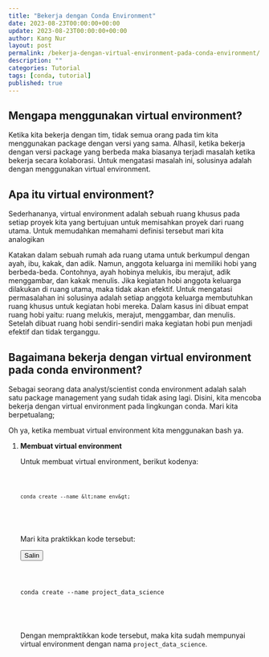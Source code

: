 ```yaml
---
title: "Bekerja dengan Conda Environment"
date: 2023-08-23T00:00:00+00:00
update: 2023-08-23T00:00:00+00:00
author: Kang Nur
layout: post
permalink: /bekerja-dengan-virtual-environment-pada-conda-environment/
description: ""
categories: Tutorial
tags: [conda, tutorial]
published: true
---
```


<h2>Mengapa menggunakan virtual environment?</h2>

<p>Ketika kita bekerja dengan tim, tidak semua orang pada tim kita menggunakan package dengan versi yang sama. Alhasil, ketika bekerja dengan versi package yang berbeda maka biasanya terjadi masalah ketika bekerja secara kolaborasi. Untuk mengatasi masalah ini, solusinya adalah dengan menggunakan virtual environment.</p>

<h2>Apa itu virtual environment?</h2>

<p>Sederhananya, virtual environment adalah sebuah ruang khusus pada setiap proyek kita yang bertujuan untuk memisahkan proyek dari ruang utama. Untuk memudahkan memahami definisi tersebut mari kita analogikan</p>

<p>Katakan dalam sebuah rumah ada ruang utama untuk berkumpul dengan ayah, ibu, kakak, dan adik. Namun, anggota keluarga ini memiliki hobi yang berbeda-beda. Contohnya, ayah hobinya melukis, ibu merajut, adik menggambar, dan kakak menulis. Jika kegiatan hobi anggota keluarga dilakukan di ruang utama, maka tidak akan efektif. Untuk mengatasi permasalahan ini solusinya adalah setiap anggota keluarga membutuhkan ruang khusus untuk kegiatan hobi mereka. Dalam kasus ini dibuat empat ruang hobi yaitu: ruang melukis, merajut, menggambar, dan menulis. Setelah dibuat ruang hobi sendiri-sendiri maka kegiatan hobi pun menjadi efektif dan tidak terganggu.</p>

<h2>Bagaimana bekerja dengan virtual environment pada conda environment?</h2>

<p>Sebagai seorang data analyst/scientist conda environment adalah salah satu package management yang sudah tidak asing lagi. Disini, kita mencoba bekerja dengan virtual environment pada lingkungan conda. Mari kita berpetualang;</p>

<p>Oh ya, ketika membuat virtual environment kita menggunakan bash ya.</p>

<ol>
<li>

<p><strong>Membuat virtual environment</strong></p>

<p>Untuk membuat virtual environment, berikut kodenya:</p>

<div class="code-container">
  <pre>
  <code id="code" class="bash">

    conda create --name &lt;name_env&gt;

  </code>
  </pre>
</div>

<p>Mari kita praktikkan kode tersebut:</p>

<div class="code-container">
  <button class="copy-button" onclick="copyToClipboard(this)">
    <i class="fas fa-copy"></i> Salin
  </button>
  <pre>
  <code id="code" class="bash">

   conda create --name project_data_science

  </code>
  </pre>
</div>

<p>Dengan mempraktikkan kode tersebut, maka kita sudah mempunyai virtual environment dengan nama <code>project_data_science</code>.</p>

</li>
